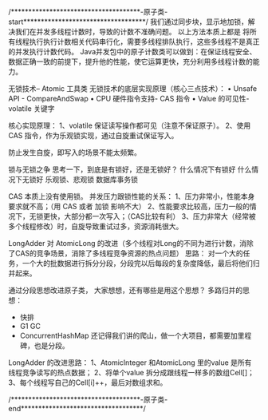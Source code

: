 /*************************************-原子类-start***********************************/
我们通过同步块，显示地加锁，解决我们在并发多线程计数时，导致的计数不准确问题。
以上方法本质上都是 将所有线程执行执行计数相关代码串行化，需要多线程排队执行，这些多线程不是真正的并发执行计数代码。
Java并发包中的原子计数类可以做到：在保证线程安全、数据正确一致的前提下，提升他的性能，使它运算更快，充分利用多线程计数的能力。

无锁技术– Atomic 工具类
无锁技术的底层实现原理（核心三点技术）：
• Unsafe API - CompareAndSwap
• CPU 硬件指令支持- CAS 指令
• Value 的可见性- volatile 关键字

核心实现原理：
1、volatile 保证读写操作都可见（注意不保证原子）。
2、使用CAS 指令，作为乐观锁实现，通过自旋重试保证写入。

防止发生自旋，即写入的场景不能太频繁。

锁与无锁之争
思考一下，到底是有锁好，还是无锁好？
什么情况下有锁好
什么情况下无锁好
乐观锁、悲观锁
数据库事务锁


CAS 本质上没有使用锁。
并发压力跟锁性能的关系：
1、压力非常小，性能本身要求就不高；（用 CAS 或者 加锁 影响不大）
2、性能要求比较高，压力一般的情况下，无锁更快，大部分都一次写入；（CAS比较有利）
3、压力非常大（经常被多个线程修改）时，自旋导致重试过多，资源消耗很大。


LongAdder 对 AtomicLong 的改进（多个线程对Long的不同为进行计数，消除了CAS的竞争场景，消除了多线程竞争资源的热点问题）
思路： 对一个大的任务，一个大的批数据进行拆分分段，分段完以后每段的复杂度降低，最后将他们归并起来。

通过分段思想改进原子类，
大家想想，还有哪些是用这个思想？
多路归并的思想：
- 快排
- G1 GC
- ConcurrentHashMap
还记得我们讲的爬山，做一个大项目，都需要加里程碑，也是分段。

LongAdder 的改进思路：
1、AtomicInteger 和AtomicLong 里的value 是所有
线程竞争读写的热点数据；
2、将单个value 拆分成跟线程一样多的数组Cell[]；
3、每个线程写自己的Cell[i]++，最后对数组求和。


/*************************************-原子类-end***********************************/
